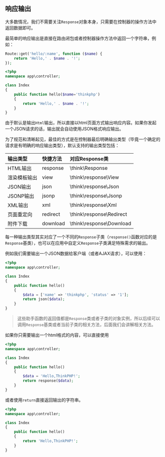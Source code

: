 ## 响应输出

大多数情况，我们不需要关注`Response`对象本身，只需要在控制器的操作方法中返回数据即可。

最简单的响应输出是直接在路由闭包或者控制器操作方法中返回一个字符串，例如：

```php
Route::get('hello/:name', function ($name) {
    return 'Hello,' . $name . '!';
});
```

```php
<?php
namespace app\controller;

class Index
{
    public function hello($name='thinkphp')
    {
        return 'Hello,' . $name . '!';
    }
}
```

由于默认是输出`Html`输出，所以直接以html页面方式输出响应内容。如果你发起一个JSON请求的话，输出就会自动使用JSON格式响应输出。

为了规范和清晰起见，最佳的方式是在控制器最后明确输出类型（毕竟一个确定的请求是有明确的响应输出类型），默认支持的输出类型包括：

| 输出类型 | 快捷方法 | 对应Response类 |
| :--- | :--- | :--- |
| HTML输出 | response | \think\Response |
| 渲染模板输出 | view | \think\response\View |
| JSON输出 | json | \think\response\Json |
| JSONP输出 | jsonp | \think\response\Jsonp |
| XML输出 | xml | \think\response\Xml |
| 页面重定向 | redirect | \think\response\Redirect |
| 附件下载 | download | \think\response\Download |

每一种输出类型其实对应了一个不同的`Response`子类（`response()`函数对应的是`Response`基类），也可以在应用中自定义`Response`子类满足特殊需求的输出。

例如我们需要输出一个JSON数据给客户端（或者AJAX请求），可以使用：

```php
<?php
namespace app\controller;

class Index
{
    public function hello()
    {
        $data = ['name' => 'thinkphp', 'status' => '1'];
        return json($data);
    }
}
```

> 这些助手函数的返回值都是`Response`类或者子类的对象实例，所以后续可以调用`Response`基类或者当前子类的相关方法，后面我们会讲解相关方法。

如果你只需要输出一个html格式的内容，可以直接使用

```php
<?php
namespace app\controller;

class Index
{
    public function hello()
    {
        $data = 'Hello,ThinkPHP!';
        return response($data);
    }
}
```

或者使用`return`直接返回输出的字符串。

```php
<?php
namespace app\controller;

class Index
{
    public function hello()
    {
        return 'Hello,ThinkPHP!';
    }
}
```

  


